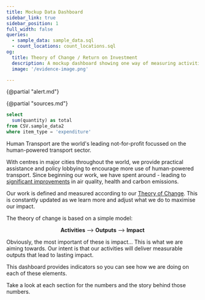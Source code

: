 ```yaml
---
title: Mockup Data Dashboard
sidebar_link: true
sidebar_position: 1
full_width: false
queries:
  - sample_data: sample_data.sql
  - count_locations: count_locations.sql
og:
  title: Theory of Change / Return on Investment
  description: A mockup dashboard showing one way of measuring activities, outputs and impact - supporting an organisational Theory of Change - using the Evidence.dev platform
  image: '/evidence-image.png'

---
```

{@partial "alert.md"}

{@partial "sources.md"}

```sql running_total_expenditure
select
  sum(quantity) as total
from CSV.sample_data2
where item_type = 'expenditure'

```


Human Transport are the world's leading not-for-profit focussed on the human-powered transport sector.

With **<Value description="Each centre is a base from which we provide training, sales and advice, and carry out research and lobbying." data={count_locations} />** centres in major cities throughout the world, we provide practical assistance and policy lobbying to encourage more use of human-powered transport. Since beginning our work, we have spent around **<Value fmt="usd" data="{running_total_expenditure}" Column="total"/>** - leading to [significant improvements](/impact) in air quality, health and carbon emissions.

Our work is defined and measured according to our [Theory of Change](/theory-of-change). This is constantly updated as we learn more and adjust what we do to maximise our impact.

The theory of change is based on a simple model:

<Alert status="info">
<p align="center"><strong>Activities</strong> --> <strong>Outputs</strong> --> <strong>Impact</strong></p>
</Alert>

Obviously, the most important of these is impact... This is what we are aiming towards. Our intent is that our activities will deliver measurable outputs that lead to lasting impact.

This dashboard provides indicators so you can see how we are doing on each of these elements.

Take a look at each section for the numbers and the story behind those numbers.

<Image
  url="beijing-3675892_1280.jpg"
  description="Battered tricyle on a city street"
  />



